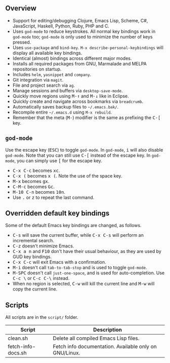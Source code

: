 ## Overview

* Support for editing/debugging Clojure, Emacs Lisp, Scheme, C#, JavaScript, Haskell, Python, Ruby, PHP and C.
* Uses `god-mode` to reduce keystrokes. All normal key bindings work in `god-mode` too; `god-mode` is only used to minimize the number of keys pressed.
* Uses `use-package` and `bind-key`. `M-x describe-personal-keybindings` will display all available key bindings.
* Identical (almost) bindings across different major modes.
* Installs all required packages from GNU, Marmalade and MELPA repositories on startup.
* Includes `helm`, `yasnippet` and `company`.
* Git integration via `magit`.
* File and project search via `ag`.
* Manage sessions and buffers via `desktop-save-mode`.
* Quickly move regions using <kbd>M-↑</kbd> and <kbd>M-↓</kbd> like in Eclipse.
* Quickly create and navigate across bookmarks via `breadcrumb`.
* Automatically saves backup files to `~/.emacs.bak/`.
* Recompile entire `~/.emacs.d` using `M-x rebuild`.
* Remember that the meta (<kbd>M-</kbd>) modifier is the same as prefixing the <kbd>C-[</kbd> key.

## `god-mode`

Use the escape key (<kbd>ESC</kbd>) to toggle `god-mode`. In `god-mode`, <kbd>i</kbd> will also disable `god-mode`.
Note that you can still use <kbd>C-[</kbd> instead of the escape key.
In `god-mode`, you can simply use <kbd>[</kbd> for the escape key.

* <kbd>C-x C-c</kbd> becomes <kbd>xc</kbd>.
* <kbd>C-x (</kbd> becomes <kbd>x (</kbd>. Note the use of the space key.
* <kbd>M-x</kbd> becomes <kbd>gx</kbd>.
* <kbd>C-M-c</kbd> becomes <kbd>Gc</kbd>.
* <kbd>M-10 C-n</kbd> becomes <kbd>10n</kbd>.
* Use <kbd>.</kbd> or <kbd>z</kbd> to repeat the last command.

## Overridden default key bindings

Some of the default Emacs key bindings are changed, as follows.

* <kbd>C-s</kbd> will save the current buffer, while <kbd>C-x C-s</kbd> will perform an incremental search.
* <kbd>C-z</kbd> doesn't minimize Emacs.
* <kbd>C-x a n</kbd> and <kbd>F10</kbd> don't have their usual behaviour, as they are used by GUD key bindings.
* <kbd>C-x C-c</kbd> will exit Emacs with a confirmation.
* <kbd>M-i</kbd> doesn't call `tab-to-tab-stop` and is used to toggle `god-mode`.
* <kbd>M-SPC</kbd> doesn't call `just-one-space`, and is used for auto-completion. Use <kbd>C-c \\</kbd> or <kbd>C-c C-\\</kbd> instead.
* When no region is selected, <kbd>C-w</kbd> will kill the current line and <kbd>M-w</kbd> will copy the current line.

## Scripts

All scripts are in the `script/` folder.

| Script             | Description                                                                                 |
| ------------------ | ------------------------------------------------------------------------------------------- |
| clean.sh           | Delete all compiled Emacs Lisp files.                                                       |
| fetch-info-docs.sh | Fetch info documentation. Available only on GNU/Linux.                                      |
